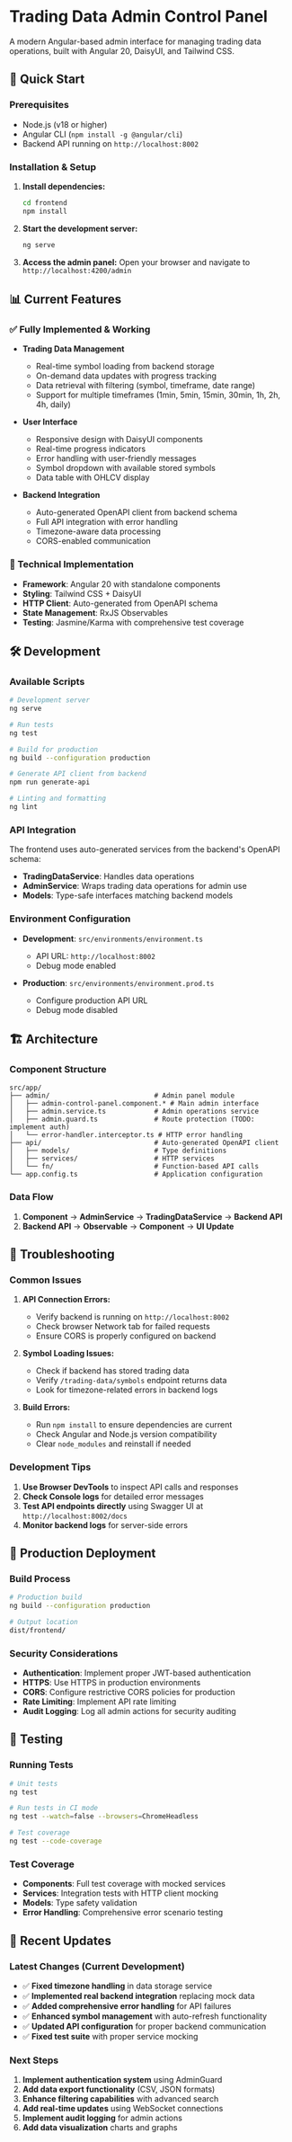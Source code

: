 # Trading Data Admin Control Panel

A modern Angular-based admin interface for managing trading data operations, built with Angular 20, DaisyUI, and Tailwind CSS.

## 🚀 Quick Start

### Prerequisites

- Node.js (v18 or higher)
- Angular CLI (`npm install -g @angular/cli`)
- Backend API running on `http://localhost:8002`

### Installation & Setup

1. **Install dependencies:**

   ```bash
   cd frontend
   npm install
   ```

2. **Start the development server:**

   ```bash
   ng serve
   ```

3. **Access the admin panel:**
   Open your browser and navigate to `http://localhost:4200/admin`

## 📊 Current Features

### ✅ Fully Implemented & Working

- **Trading Data Management**

  - Real-time symbol loading from backend storage
  - On-demand data updates with progress tracking
  - Data retrieval with filtering (symbol, timeframe, date range)
  - Support for multiple timeframes (1min, 5min, 15min, 30min, 1h, 2h, 4h, daily)

- **User Interface**

  - Responsive design with DaisyUI components
  - Real-time progress indicators
  - Error handling with user-friendly messages
  - Symbol dropdown with available stored symbols
  - Data table with OHLCV display

- **Backend Integration**
  - Auto-generated OpenAPI client from backend schema
  - Full API integration with error handling
  - Timezone-aware data processing
  - CORS-enabled communication

### 🔧 Technical Implementation

- **Framework**: Angular 20 with standalone components
- **Styling**: Tailwind CSS + DaisyUI
- **HTTP Client**: Auto-generated from OpenAPI schema
- **State Management**: RxJS Observables
- **Testing**: Jasmine/Karma with comprehensive test coverage

## 🛠 Development

### Available Scripts

```bash
# Development server
ng serve

# Run tests
ng test

# Build for production
ng build --configuration production

# Generate API client from backend
npm run generate-api

# Linting and formatting
ng lint
```

### API Integration

The frontend uses auto-generated services from the backend's OpenAPI schema:

- **TradingDataService**: Handles data operations
- **AdminService**: Wraps trading data operations for admin use
- **Models**: Type-safe interfaces matching backend models

### Environment Configuration

- **Development**: `src/environments/environment.ts`

  - API URL: `http://localhost:8002`
  - Debug mode enabled

- **Production**: `src/environments/environment.prod.ts`
  - Configure production API URL
  - Debug mode disabled

## 🏗 Architecture

### Component Structure

```
src/app/
├── admin/                          # Admin panel module
│   ├── admin-control-panel.component.* # Main admin interface
│   ├── admin.service.ts            # Admin operations service
│   ├── admin.guard.ts              # Route protection (TODO: implement auth)
│   └── error-handler.interceptor.ts # HTTP error handling
├── api/                            # Auto-generated OpenAPI client
│   ├── models/                     # Type definitions
│   ├── services/                   # HTTP services
│   └── fn/                         # Function-based API calls
└── app.config.ts                   # Application configuration
```

### Data Flow

1. **Component** → **AdminService** → **TradingDataService** → **Backend API**
2. **Backend API** → **Observable** → **Component** → **UI Update**

## 🔧 Troubleshooting

### Common Issues

1. **API Connection Errors:**

   - Verify backend is running on `http://localhost:8002`
   - Check browser Network tab for failed requests
   - Ensure CORS is properly configured on backend

2. **Symbol Loading Issues:**

   - Check if backend has stored trading data
   - Verify `/trading-data/symbols` endpoint returns data
   - Look for timezone-related errors in backend logs

3. **Build Errors:**
   - Run `npm install` to ensure dependencies are current
   - Check Angular and Node.js version compatibility
   - Clear `node_modules` and reinstall if needed

### Development Tips

1. **Use Browser DevTools** to inspect API calls and responses
2. **Check Console logs** for detailed error messages
3. **Test API endpoints directly** using Swagger UI at `http://localhost:8002/docs`
4. **Monitor backend logs** for server-side errors

## 🚀 Production Deployment

### Build Process

```bash
# Production build
ng build --configuration production

# Output location
dist/frontend/
```

### Security Considerations

- **Authentication**: Implement proper JWT-based authentication
- **HTTPS**: Use HTTPS in production environments
- **CORS**: Configure restrictive CORS policies for production
- **Rate Limiting**: Implement API rate limiting
- **Audit Logging**: Log all admin actions for security auditing

## 🧪 Testing

### Running Tests

```bash
# Unit tests
ng test

# Run tests in CI mode
ng test --watch=false --browsers=ChromeHeadless

# Test coverage
ng test --code-coverage
```

### Test Coverage

- **Components**: Full test coverage with mocked services
- **Services**: Integration tests with HTTP client mocking
- **Models**: Type safety validation
- **Error Handling**: Comprehensive error scenario testing

## 📝 Recent Updates

### Latest Changes (Current Development)

- ✅ **Fixed timezone handling** in data storage service
- ✅ **Implemented real backend integration** replacing mock data
- ✅ **Added comprehensive error handling** for API failures
- ✅ **Enhanced symbol management** with auto-refresh functionality
- ✅ **Updated API configuration** for proper backend communication
- ✅ **Fixed test suite** with proper service mocking

### Next Steps

1. **Implement authentication system** using AdminGuard
2. **Add data export functionality** (CSV, JSON formats)
3. **Enhance filtering capabilities** with advanced search
4. **Add real-time updates** using WebSocket connections
5. **Implement audit logging** for admin actions
6. **Add data visualization** charts and graphs
